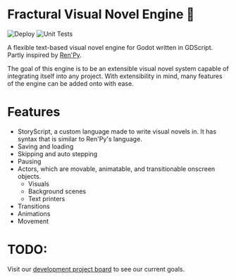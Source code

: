 # Fractural Visual Novel Engine 📖

![Deploy](https://github.com/Fractural/FracturalVisualNovelEngine/actions/workflows/deploy.yml/badge.svg) ![Unit Tests](https://github.com/Fractural/FracturalVisualNovelEngine/actions/workflows/tests.yml/badge.svg)

A flexible text-based visual novel engine for Godot written in GDScript. Partly inspired by [Ren'Py](https://www.renpy.org/doc/html/).

The goal of this engine is to be an extensible visual novel system capable of integrating itself into any project. With extensibility in mind, many features of the engine can be added onto with ease.

# Features

- StoryScript, a custom language made to write visual novels in. It has syntax that is similar to Ren'Py's language.
- Saving and loading
- Skipping and auto stepping
- Pausing
- Actors, which are movable, animatable, and transitionable onscreen objects.
  - Visuals
  - Background scenes
  - Text printers
- Transitions
- Animations
- Movement

# TODO:

Visit our [development project board](https://github.com/Fractural/FracturalVisualNovelEngine/projects/1) to see our current goals.
